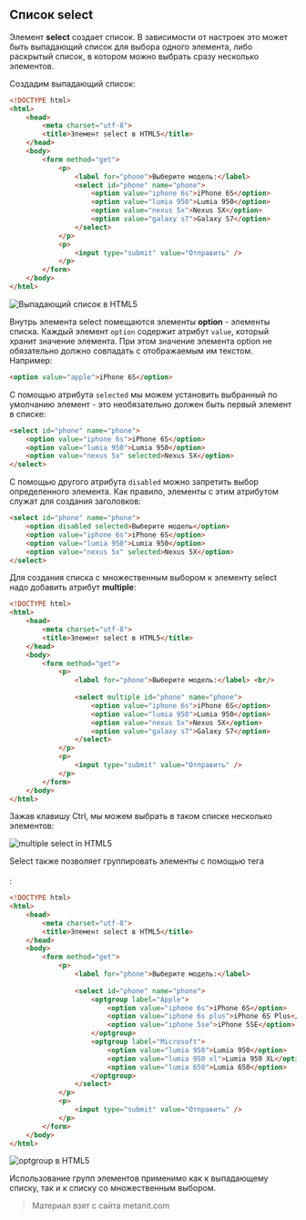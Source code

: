 ## Список select

Элемент **select** создает список. В зависимости от настроек это может быть выпадающий список для выбора одного элемента, либо раскрытый список, в котором можно выбрать сразу несколько элементов.

Создадим выпадающий список:

```html
<!DOCTYPE html>
<html>
    <head>
        <meta charset="utf-8">
        <title>Элемент select в HTML5</title>
    </head>
    <body>
        <form method="get">
            <p>
                <label for="phone">Выберите модель:</label>
                <select id="phone" name="phone">
                    <option value="iphone 6s">iPhone 6S</option>
                    <option value="lumia 950">Lumia 950</option>
                    <option value="nexus 5x">Nexus 5X</option>
                    <option value="galaxy s7">Galaxy S7</option>
                </select>
            </p>
            <p>
                <input type="submit" value="Отправить" />
            </p>
        </form>
    </body>
</html>
```

![Выпадающий список в HTML5](https://metanit.com/web/html5/pics/2.25.png)

Внутрь элемента select помещаются элементы **option** - элементы списка. Каждый элемент `option` содержит атрибут `value`, который хранит значение элемента. При этом значение элемента option не обязательно должно совпадать с отображаемым им текстом. Например:

```html
<option value="apple">iPhone 6S</option>
```

С помощью атрибута `selected` мы можем установить выбранный по умолчанию элемент - это необязательно должен быть первый элемент в списке:

```html
<select id="phone" name="phone">
    <option value="iphone 6s">iPhone 6S</option>
    <option value="lumia 950">Lumia 950</option>
    <option value="nexus 5x" selected>Nexus 5X</option>
</select>
```

С помощью другого атрибута `disabled` можно запретить выбор определенного элемента. Как правило, элементы с этим атрибутом служат для создания заголовков:

```html
<select id="phone" name="phone">
    <option disabled selected>Выберите модель</option>
    <option value="iphone 6s">iPhone 6S</option>
    <option value="lumia 950">Lumia 950</option>
    <option value="nexus 5x" selected>Nexus 5X</option>
</select>
```

Для создания списка с множественным выбором к элементу select надо добавить атрибут **multiple**:

```html
<!DOCTYPE html>
<html>
    <head>
        <meta charset="utf-8">
        <title>Элемент select в HTML5</title>
    </head>
    <body>
        <form method="get">
            <p>
                <label for="phone">Выберите модель:</label> <br/>
            
                <select multiple id="phone" name="phone">
                    <option value="iphone 6s">iPhone 6S</option>
                    <option value="lumia 950">Lumia 950</option>
                    <option value="nexus 5x">Nexus 5X</option>
                    <option value="galaxy s7">Galaxy S7</option>
                </select>
            </p>
            <p>
                <input type="submit" value="Отправить" />
            </p>
        </form>
    </body>
</html>
```

Зажав клавишу Ctrl, мы можем выбрать в таком списке несколько элементов:

![multiple select in HTML5](https://metanit.com/web/html5/pics/2.26.png)

Select также позволяет группировать элементы с помощью тега **<optgroup>**:

```html
<!DOCTYPE html>
<html>
    <head>
        <meta charset="utf-8">
        <title>Элемент select в HTML5</title>
    </head>
    <body>
        <form method="get">
            <p>
                <label for="phone">Выберите модель:</label>
            
                <select id="phone" name="phone">
                    <optgroup label="Apple">
                        <option value="iphone 6s">iPhone 6S</option>
                        <option value="iphone 6s plus">iPhone 6S Plus</option>
                        <option value="iphone 5se">iPhone 5SE</option>
                    </optgroup>
                    <optgroup label="Microsoft">
                        <option value="lumia 950">Lumia 950</option>
                        <option value="lumia 950 xl">Lumia 950 XL</option>
                        <option value="lumia 650">Lumia 650</option>
                    </optgroup>
                </select>
            </p>
            <p>
                <input type="submit" value="Отправить" />
            </p>
        </form>
    </body>
</html>
```

![optgroup в HTML5](https://metanit.com/web/html5/pics/2.27.png)

Использование групп элементов применимо как к выпадающему списку, так и к списку со множественным выбором.


> Материал взят с сайта metanit.com